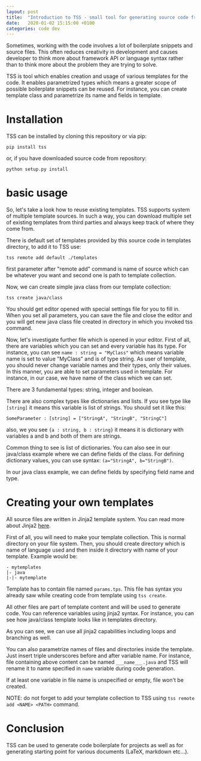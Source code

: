 ```yaml
---
layout: post
title:  "Introduction to TSS - small tool for generating source code from templates"
date:   2020-01-02 15:15:00 +0100
categories: code dev
---
```



Sometimes, working with the code involves a lot of boilerplate snippets and source files. This often reduces creativity in development 
and causes developer to think more about framework API or language syntax rather than to think more about the problem they are trying to solve. 

TSS is tool which enables creation and usage of various templates for the code. It enables parametrized types which means a greater scope of possible boilerplate snippets
can be reused. For instance, you can create template class and parametrize its name and fields in template. 

# Installation

TSS can be installed by cloning this repository or via pip:

	pip install tss 

or, if you have downloaded source code from repository:

	python setup.py install

# basic usage

So, let's take a look how to reuse existing templates. TSS supports system of multiple template sources. In such a way, you can 
download multiple set of existing templates from third parties and always keep track of where they come from. 

There is default set of templates provided by this source code in templates directory, to add it to TSS use:

	tss remote add default ./templates

first parameter after "remote add" command is name of source which can be whatever you want and second one is path to template collection. 

Now, we can create simple java class from our template collection:

	tss create java/class

You should get editor opened with special settings file for you to fill in. When you set all parameters, you can save the file and close the editor and you will get new java class file created in directory in which you invoked tss command.

Now, let's investigate further file which is opened in your editor. First of all, there are variables which you can set and every variable has its type. For instance, 
you can see `name : string = "MyClass"` which means variable name is set to value "MyClass" and is of type string. As user of template, you should never change variable names and their types, only their values. In this manner, you are able to set parameters used in template. For instance, in our case, we have name of the class
which we can set. 

There are 3 fundamental types: string, integer and boolean. 

There are also complex types like dictionaries and lists. If you see type like `[string]` it means this variable is list of strings. You should set it like this:

	SomeParameter : [string] = ["StringA", "StringB", "StringC"]

also, we you see `{a : string, b : string}` it means it is dictionary with variables a and b and both of them are strings. 

Common thing to see is list of dictionaries. You can also see in our java/class example where we can define fields of the class. For defining dictionary values, you can use syntax: `(a="StringA", b="StringB")`.

In our java class example, we can define fields by specifying field name and type. 

# Creating your own templates

All source files are written in Jinja2 template system. You can read more about Jinja2 [here](https://jinja.palletsprojects.com/en/2.10.x/).

First of all, you will need to make your template collection. This is normal directory on your file system. Then, you should create directory which is name of language used and then inside it directory with name of your template. Example would be:

	- mytemplates 
	|- java
	|-|- mytemplate

Template has to contain file named `params.tps`. This file has syntax you already saw while creating code from template using `tss create`.

All other files are part of template content and will be used to generate code. You can reference  variables using jinja2 syntax. For instance, you can see how java/class template looks like in templates directory.

As you can see, we can use all jinja2 capabilities including loops and branching as well.

You can also parametrize names of files and directories inside the template. Just insert triple underscores before and after variable name. For instance, file containing above content can be named `___name___.java` and TSS will rename it to name specified in `name` variable during code generation.

If at least one variable in file name is unspecified or empty, file won't be created. 

NOTE: do not forget to add your template collection to TSS using `tss remote add <NAME> <PATH>` command.


# Conclusion

TSS can be used to generate code boilerplate for projects as well as for generating starting point for various documents (LaTeX, markdown etc...).


